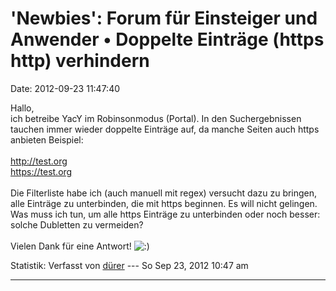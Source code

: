 \'Newbies\': Forum für Einsteiger und Anwender • Doppelte Einträge (https http) verhindern
==========================================================================================

Date: 2012-09-23 11:47:40

Hallo,\
ich betreibe YacY im Robinsonmodus (Portal). In den Suchergebnissen
tauchen immer wieder doppelte Einträge auf, da manche Seiten auch https
anbieten Beispiel:\
\
<http://test.org>\
<https://test.org>\
\
Die Filterliste habe ich (auch manuell mit regex) versucht dazu zu
bringen, alle Einträge zu unterbinden, die mit https beginnen. Es will
nicht gelingen. Was muss ich tun, um alle https Einträge zu unterbinden
oder noch besser: solche Dubletten zu vermeiden?\
\
Vielen Dank für eine Antwort!
![:)](http://forum.yacy-websuche.de/images/smilies/icon_e_smile.gif "Smile")

Statistik: Verfasst von
[dürer](http://forum.yacy-websuche.de/memberlist.php?mode=viewprofile&u=1844)
--- So Sep 23, 2012 10:47 am

------------------------------------------------------------------------
